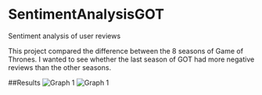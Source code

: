 # SentimentAnalysisGOT
Sentiment analysis of user reviews

This project compared the difference between the 8 seasons of Game of Thrones. I wanted to see whether the last season of GOT had more negative reviews than the other seasons.

##Results
![Graph 1](https://raw.githubusercontent.com/username/projectname/branch/path/to/img.png)
![Graph 1](SentimentAnalysisGOT/imgs/game_of_thrones_s1_pie.png)
